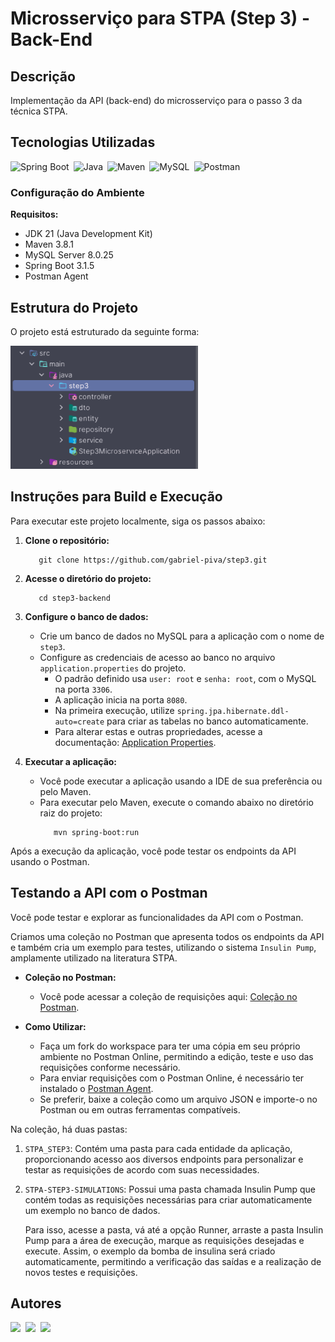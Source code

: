 # Microsserviço para STPA (Step 3) - Back-End

## Descrição

Implementação da API (back-end) do microsserviço para o passo 3 da técnica STPA.

## Tecnologias Utilizadas

<div style="display: flex; gap: 7px; flex-wrap: wrap;">
    <img src="https://img.shields.io/badge/Spring Boot-6DB33F?style=for-the-badge&logo=spring&logoColor=6DB33F&labelColor=070707" alt="Spring Boot">
    <img src="https://img.shields.io/badge/Java-E84135?style=for-the-badge&logo=openjdk&logoColor=E84135&labelColor=070707" alt="Java">
    <img src="https://img.shields.io/badge/Maven-c71a36?style=for-the-badge&logo=apache-maven&logoColor=913C76&labelColor=070707" alt="Maven">
    <img src="https://img.shields.io/badge/MySQL-316192?style=for-the-badge&logo=mysql&logoColor=316192&labelColor=070707" alt="MySQL">
    <img src="https://img.shields.io/badge/Postman-FF6C37?style=for-the-badge&logo=postman&logoColor=FF6C37&labelColor=070707" alt="Postman">
</div>

### Configuração do Ambiente

**Requisitos:**
- JDK 21 (Java Development Kit)
- Maven 3.8.1
- MySQL Server 8.0.25
- Spring Boot 3.1.5
- Postman Agent

## Estrutura do Projeto
O projeto está estruturado da seguinte forma:

<img src="img/estrutura-projeto.svg" alt="Estrutura do Projeto" style="width: 300px;">

## Instruções para Build e Execução

Para executar este projeto localmente, siga os passos abaixo:

1. **Clone o repositório:**

    ```shell
       git clone https://github.com/gabriel-piva/step3.git
    ```

2. **Acesse o diretório do projeto:**

    ```shell
       cd step3-backend 
    ```

3. **Configure o banco de dados:**
    - Crie um banco de dados no MySQL para a aplicação com o nome de `step3`.
    - Configure as credenciais de acesso ao banco no arquivo `application.properties` do projeto.
      - O padrão definido usa `user: root` e `senha: root`, com o MySQL na porta `3306`.
      - A aplicação inicia na porta `8080`.
      - Na primeira execução, utilize `spring.jpa.hibernate.ddl-auto=create` para criar as tabelas no banco automaticamente.
      - Para alterar estas e outras propriedades, acesse a documentação: [Application Properties](https://docs.spring.io/spring-boot/docs/current/reference/html/application-properties.html).


4. **Executar a aplicação:**
   - Você pode executar a aplicação usando a IDE de sua preferência ou pelo Maven. 
   - Para executar pelo Maven, execute o comando abaixo no diretório raiz do projeto:
       ```shell
          mvn spring-boot:run
       ```

Após a execução da aplicação, você pode testar os endpoints da API usando o Postman.

## Testando a API com o Postman


Você pode testar e explorar as funcionalidades da API com o Postman.

Criamos uma coleção no Postman que apresenta todos os endpoints da API e também cria um exemplo para testes, utilizando o sistema `Insulin Pump`, amplamente utilizado na literatura STPA.


- **Coleção no Postman:**
    - Você pode acessar a coleção de requisições aqui: [Coleção no Postman](https://elements.getpostman.com/redirect?entityId=31588409-5e2d284a-d1ba-4331-9e16-01850fe86053&entityType=collection).


- **Como Utilizar:**
    - Faça um fork do workspace para ter uma cópia em seu próprio ambiente no Postman Online, permitindo a edição, teste e uso das requisições conforme necessário.
    - Para enviar requisições com o Postman Online, é necessário ter instalado o [Postman Agent](https://www.postman.com/downloads/postman-agent/).
    - Se preferir, baixe a coleção como um arquivo JSON e importe-o no Postman ou em outras ferramentas compatíveis.

Na coleção, há duas pastas:

1. `STPA_STEP3`: Contém uma pasta para cada entidade da aplicação, proporcionando acesso aos diversos endpoints para personalizar e testar as requisições de acordo com suas necessidades.


2. `STPA-STEP3-SIMULATIONS`: Possui uma pasta chamada Insulin Pump que contém todas as requisições necessárias para criar automaticamente um exemplo no banco de dados. 

    Para isso, acesse a pasta, vá até a opção Runner, arraste a pasta Insulin Pump para a área de execução, marque as requisições desejadas e execute. Assim, o exemplo da bomba de insulina será criado automaticamente, permitindo a verificação das saídas e a realização de novos testes e requisições.

## Autores
<div style="display: flex; gap: 8px;">
    <a href="https://github.com/gabriel-francelino" target="_blank"><img src="https://img.shields.io/static/v1?label=Github&message=Gabriel Francelino&color=f8efd4&style=for-the-badge&logo=GitHub"></a>
    <a href="https://github.com/gabriel-piva" target="_blank"><img src="https://img.shields.io/static/v1?label=Github&message=Gabriel Piva&color=f8efd4&style=for-the-badge&logo=GitHub"></a>
    <a href="https://github.com/pagliares" target="_blank"><img src="https://img.shields.io/static/v1?label=Github&message=Rodrigo Pagliares&color=f8efd4&style=for-the-badge&logo=GitHub"></a>
</div>
